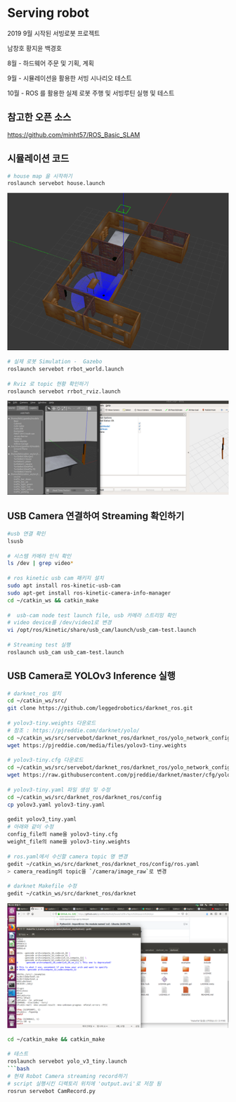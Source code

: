 # Serving robot

2019 9월 시작된 서빙로봇 프로젝트 

남창호 황지윤 백경호 

8월 - 하드웨어 주문 및 기획, 계획

9월 - 시뮬레이션을 활용한 서빙 시나리오 테스트

10월 - ROS 를 활용한 실제 로봇 주행 및 서빙루틴 실행 및 테스트 


## 참고한 오픈 소스

https://github.com/minht57/ROS_Basic_SLAM


## 시뮬레이션 코드 
```bash
# house map 을 시작하기 
roslaunch servebot house.launch
```
![image](pictures/gazebo.png)

```bash
# 실제 로봇 Simulation -  Gazebo 
roslaunch servebot rrbot_world.launch

# Rviz 로 topic 현황 확인하기 
roslaunch servebot rrbot_rviz.launch   
```
![image](pictures/gazebo_rviz.png)

## USB Camera 연결하여 Streaming 확인하기
```bash
#usb 연결 확인
lsusb

# 시스템 카메라 인식 확인
ls /dev | grep video*

# ros kinetic usb cam 패키지 설치
sudo apt install ros-kinetic-usb-cam
sudo apt-get install ros-kinetic-camera-info-manager
cd ~/catkin_ws && catkin_make

#  usb-cam node test launch file, usb 카메라 스트리밍 확인
# video device를 /dev/video1로 변경
vi /opt/ros/kinetic/share/usb_cam/launch/usb_cam-test.launch

# Streaming test 실행
roslaunch usb_cam usb_cam-test.launch
```

## USB Camera로 YOLOv3 Inference 실행
```bash
# darknet_ros 설치
cd ~/catkin_ws/src/
git clone https://github.com/leggedrobotics/darknet_ros.git

# yolov3-tiny.weights 다운로드
# 참조 : https://pjreddie.com/darknet/yolo/
cd ~/catkin_ws/src/servebot/darknet_ros/darknet_ros/yolo_network_config/weights
wget https://pjreddie.com/media/files/yolov3-tiny.weights

# yolov3-tiny.cfg 다운로드
cd ~/catkin_ws/src/servebot/darknet_ros/darknet_ros/yolo_network_config/cfg
wget https://raw.githubusercontent.com/pjreddie/darknet/master/cfg/yolov3-tiny.cfg

# yolov3-tiny.yaml 파일 생성 및 수정
cd ~/catkin_ws/src/darknet_ros/darknet_ros/config
cp yolov3.yaml yolov3-tiny.yaml

gedit yolov3_tiny.yaml 
# 아래와 같이 수정
config_file의 name을 yolov3-tiny.cfg
weight_file의 name을 yolov3-tiny.weights

# ros.yaml에서 수신할 camera topic 명 변경
gedit ~/catkin_ws/src/darknet_ros/darknet_ros/config/ros.yaml
> camera_reading의 topic을 `/camera/image_raw`로 변경

# darknet Makefile 수정
gedit ~/catkin_ws/src/darknet_ros/darknet
```

![image](pictures/darknet_Makefile_revision.png)  

```bash
cd ~/catkin_make && catkin_make

# 테스트
roslaunch servebot yolo_v3_tiny.launch
```bash
# 현재 Robot Camera streaming record하기
# script 실행시킨 디렉토리 위치에 'output.avi'로 저장 됨
rosrun servebot CamRecord.py
```
